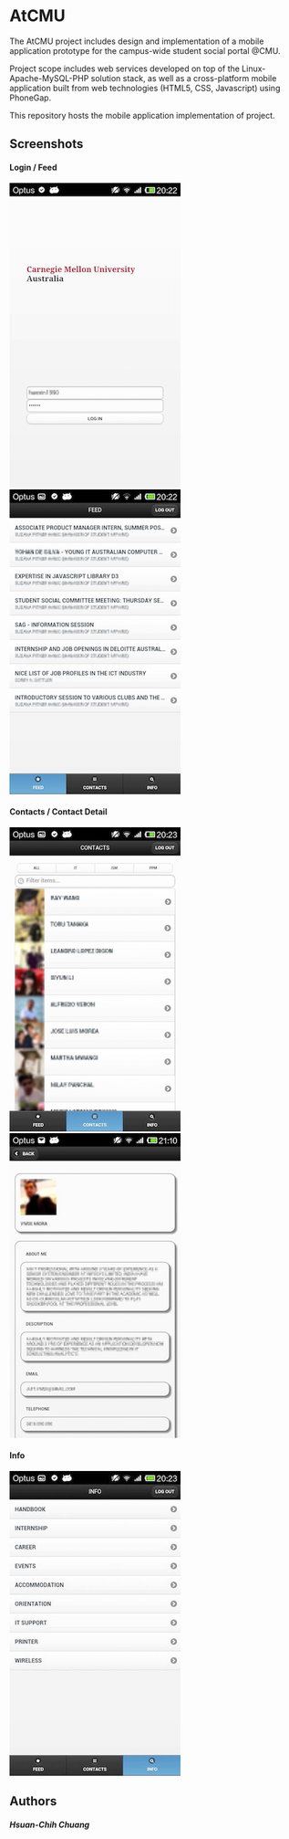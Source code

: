 # AtCMU
The AtCMU project includes design and implementation of a mobile application prototype for the campus-wide student social portal @CMU. 

Project scope includes web services developed on top of the Linux-Apache-MySQL-PHP solution stack, 
as well as a cross-platform mobile application built from web technologies (HTML5, CSS, Javascript) using PhoneGap.

This repository hosts the mobile application implementation of project.


## Screenshots

#### Login / Feed
  ![Screenshot-Login](./Screenshots/screenshot-login.jpg) 
  ![Screenshot-Feed](./Screenshots/screenshot-feed.jpg)

#### Contacts / Contact Detail
  ![Screenshot-Contacts](./Screenshots/screenshot-contact.jpg) 
  ![Screenshot-Detail](./Screenshots/screenshot-person-detail.jpg)

#### Info
  ![Screenshot-Info](./Screenshots/screenshot-info.jpg)


## Authors
##### Hsuan-Chih Chuang

